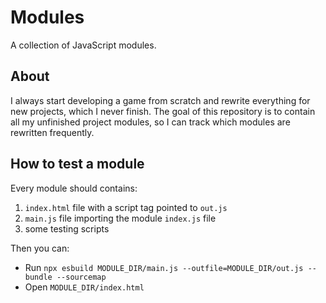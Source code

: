 # Modules

A collection of JavaScript modules.

## About

I always start developing a game from scratch and rewrite everything for new projects, which I never finish. The goal of this repository is to contain all my unfinished project modules, so I can track which modules are rewritten frequently.

## How to test a module

Every module should contains:

1. `index.html` file with a script tag pointed to `out.js`
2. `main.js` file importing the module `index.js` file
3. some testing scripts

Then you can:
- Run `npx esbuild MODULE_DIR/main.js --outfile=MODULE_DIR/out.js --bundle --sourcemap`
- Open `MODULE_DIR/index.html`
